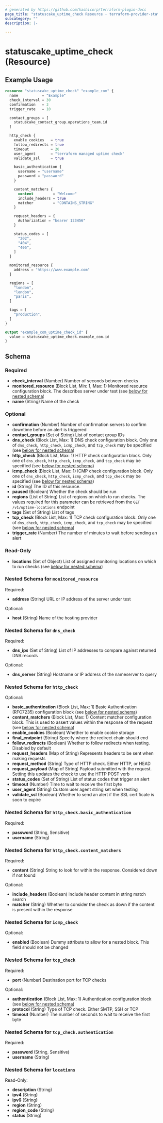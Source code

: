 ```yaml
---
# generated by https://github.com/hashicorp/terraform-plugin-docs
page_title: "statuscake_uptime_check Resource - terraform-provider-statuscake"
subcategory: ""
description: |-
  
---
```


# statuscake_uptime_check (Resource)



## Example Usage

```terraform
resource "statuscake_uptime_check" "example_com" {
  name           = "Example"
  check_interval = 30
  confirmation   = 3
  trigger_rate   = 10

  contact_groups = [
    statuscake_contact_group.operations_team.id
  ]

  http_check {
    enable_cookies   = true
    follow_redirects = true
    timeout          = 20
    user_agent       = "terraform managed uptime check"
    validate_ssl     = true

    basic_authentication {
      username = "username"
      password = "password"
    }

    content_matchers {
      content         = "Welcome"
      include_headers = true
      matcher         = "CONTAINS_STRING"
    }

    request_headers = {
      Authorization = "bearer 123456"
    }

    status_codes = [
      "202",
      "404",
      "405",
    ]
  }

  monitored_resource {
    address = "https://www.example.com"
  }

  regions = [
    "london",
    "london",
    "paris",
  ]

  tags = [
    "production",
  ]
}

output "example_com_uptime_check_id" {
  value = statuscake_uptime_check.example_com.id
}
```

<!-- schema generated by tfplugindocs -->
## Schema

### Required

- **check_interval** (Number) Number of seconds between checks
- **monitored_resource** (Block List, Min: 1, Max: 1) Monitored resource configuration block. The describes server under test (see [below for nested schema](#nestedblock--monitored_resource))
- **name** (String) Name of the check

### Optional

- **confirmation** (Number) Number of confirmation servers to confirm downtime before an alert is triggered
- **contact_groups** (Set of String) List of contact group IDs
- **dns_check** (Block List, Max: 1) DNS check configuration block. Only one of `dns_check`, `http_check`, `icmp_check`, and `tcp_check` may be specified (see [below for nested schema](#nestedblock--dns_check))
- **http_check** (Block List, Max: 1) HTTP check configuration block. Only one of `dns_check`, `http_check`, `icmp_check`, and `tcp_check` may be specified (see [below for nested schema](#nestedblock--http_check))
- **icmp_check** (Block List, Max: 1) ICMP check configuration block. Only one of `dns_check`, `http_check`, `icmp_check`, and `tcp_check` may be specified (see [below for nested schema](#nestedblock--icmp_check))
- **id** (String) The ID of this resource.
- **paused** (Boolean) Whether the check should be run
- **regions** (List of String) List of regions on which to run checks. The values required for this parameter can be retrieved from the `GET /v1/uptime-locations` endpoint
- **tags** (Set of String) List of tags
- **tcp_check** (Block List, Max: 1) TCP check configuration block. Only one of `dns_check`, `http_check`, `icmp_check`, and `tcp_check` may be specified (see [below for nested schema](#nestedblock--tcp_check))
- **trigger_rate** (Number) The number of minutes to wait before sending an alert

### Read-Only

- **locations** (Set of Object) List of assigned monitoring locations on which to run checks (see [below for nested schema](#nestedatt--locations))

<a id="nestedblock--monitored_resource"></a>
### Nested Schema for `monitored_resource`

Required:

- **address** (String) URL or IP address of the server under test

Optional:

- **host** (String) Name of the hosting provider


<a id="nestedblock--dns_check"></a>
### Nested Schema for `dns_check`

Required:

- **dns_ips** (Set of String) List of IP addresses to compare against returned DNS records

Optional:

- **dns_server** (String) Hostname or IP address of the nameserver to query


<a id="nestedblock--http_check"></a>
### Nested Schema for `http_check`

Optional:

- **basic_authentication** (Block List, Max: 1) Basic Authentication (RFC7235) configuration block (see [below for nested schema](#nestedblock--http_check--basic_authentication))
- **content_matchers** (Block List, Max: 1) Content matcher configuration block. This is used to assert values within the response of the request (see [below for nested schema](#nestedblock--http_check--content_matchers))
- **enable_cookies** (Boolean) Whether to enable cookie storage
- **final_endpoint** (String) Specify where the redirect chain should end
- **follow_redirects** (Boolean) Whether to follow redirects when testing. Disabled by default
- **request_headers** (Map of String) Represents headers to be sent when making requests
- **request_method** (String) Type of HTTP check. Either HTTP, or HEAD
- **request_payload** (Map of String) Payload submitted with the request. Setting this updates the check to use the HTTP POST verb
- **status_codes** (Set of String) List of status codes that trigger an alert
- **timeout** (Number) Time to wait to receive the first byte
- **user_agent** (String) Custom user agent string set when testing
- **validate_ssl** (Boolean) Whether to send an alert if the SSL certificate is soon to expire

<a id="nestedblock--http_check--basic_authentication"></a>
### Nested Schema for `http_check.basic_authentication`

Required:

- **password** (String, Sensitive)
- **username** (String)


<a id="nestedblock--http_check--content_matchers"></a>
### Nested Schema for `http_check.content_matchers`

Required:

- **content** (String) String to look for within the response. Considered down if not found

Optional:

- **include_headers** (Boolean) Include header content in string match search
- **matcher** (String) Whether to consider the check as down if the content is present within the response



<a id="nestedblock--icmp_check"></a>
### Nested Schema for `icmp_check`

Optional:

- **enabled** (Boolean) Dummy attribute to allow for a nested block. This field should not be changed


<a id="nestedblock--tcp_check"></a>
### Nested Schema for `tcp_check`

Required:

- **port** (Number) Destination port for TCP checks

Optional:

- **authentication** (Block List, Max: 1) Authentication configuration block (see [below for nested schema](#nestedblock--tcp_check--authentication))
- **protocol** (String) Type of TCP check. Either SMTP, SSH or TCP
- **timeout** (Number) The number of seconds to wait to receive the first byte

<a id="nestedblock--tcp_check--authentication"></a>
### Nested Schema for `tcp_check.authentication`

Required:

- **password** (String, Sensitive)
- **username** (String)



<a id="nestedatt--locations"></a>
### Nested Schema for `locations`

Read-Only:

- **description** (String)
- **ipv4** (String)
- **ipv6** (String)
- **region** (String)
- **region_code** (String)
- **status** (String)


